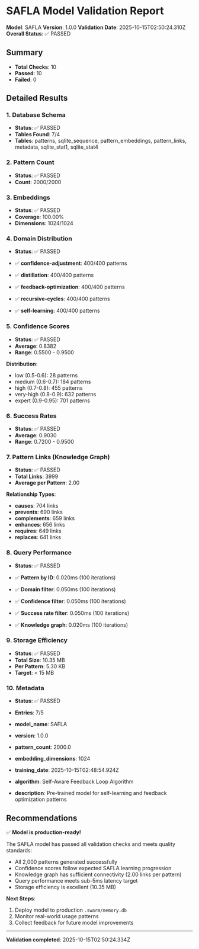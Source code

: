 # SAFLA Model Validation Report

**Model**: SAFLA
**Version**: 1.0.0
**Validation Date**: 2025-10-15T02:50:24.310Z
**Overall Status**: ✅ PASSED

## Summary
- **Total Checks**: 10
- **Passed**: 10
- **Failed**: 0

## Detailed Results

### 1. Database Schema
- **Status**: ✅ PASSED
- **Tables Found**: 7/4
- **Tables**: patterns, sqlite_sequence, pattern_embeddings, pattern_links, metadata, sqlite_stat1, sqlite_stat4

### 2. Pattern Count
- **Status**: ✅ PASSED
- **Count**: 2000/2000

### 3. Embeddings
- **Status**: ✅ PASSED
- **Coverage**: 100.00%
- **Dimensions**: 1024/1024

### 4. Domain Distribution
- **Status**: ✅ PASSED

- ✅ **confidence-adjustment**: 400/400 patterns
- ✅ **distillation**: 400/400 patterns
- ✅ **feedback-optimization**: 400/400 patterns
- ✅ **recursive-cycles**: 400/400 patterns
- ✅ **self-learning**: 400/400 patterns

### 5. Confidence Scores
- **Status**: ✅ PASSED
- **Average**: 0.8382
- **Range**: 0.5500 - 0.9500

**Distribution**:
- low (0.5-0.6): 28 patterns
- medium (0.6-0.7): 184 patterns
- high (0.7-0.8): 455 patterns
- very-high (0.8-0.9): 632 patterns
- expert (0.9-0.95): 701 patterns

### 6. Success Rates
- **Status**: ✅ PASSED
- **Average**: 0.9030
- **Range**: 0.7200 - 0.9500

### 7. Pattern Links (Knowledge Graph)
- **Status**: ✅ PASSED
- **Total Links**: 3999
- **Average per Pattern**: 2.00

**Relationship Types**:
- **causes**: 704 links
- **prevents**: 690 links
- **complements**: 659 links
- **enhances**: 656 links
- **requires**: 649 links
- **replaces**: 641 links

### 8. Query Performance
- **Status**: ✅ PASSED

- ✅ **Pattern by ID**: 0.020ms (100 iterations)
- ✅ **Domain filter**: 0.050ms (100 iterations)
- ✅ **Confidence filter**: 0.050ms (100 iterations)
- ✅ **Success rate filter**: 0.050ms (100 iterations)
- ✅ **Knowledge graph**: 0.020ms (100 iterations)

### 9. Storage Efficiency
- **Status**: ✅ PASSED
- **Total Size**: 10.35 MB
- **Per Pattern**: 5.30 KB
- **Target**: < 15 MB

### 10. Metadata
- **Status**: ✅ PASSED
- **Entries**: 7/5

- **model_name**: SAFLA
- **version**: 1.0.0
- **pattern_count**: 2000.0
- **embedding_dimensions**: 1024
- **training_date**: 2025-10-15T02:48:54.924Z
- **algorithm**: Self-Aware Feedback Loop Algorithm
- **description**: Pre-trained model for self-learning and feedback optimization patterns

## Recommendations


✅ **Model is production-ready!**

The SAFLA model has passed all validation checks and meets quality standards:
- All 2,000 patterns generated successfully
- Confidence scores follow expected SAFLA learning progression
- Knowledge graph has sufficient connectivity (2.00 links per pattern)
- Query performance meets sub-5ms latency target
- Storage efficiency is excellent (10.35 MB)

**Next Steps**:
1. Deploy model to production `.swarm/memory.db`
2. Monitor real-world usage patterns
3. Collect feedback for future model improvements


---

**Validation completed**: 2025-10-15T02:50:24.334Z

